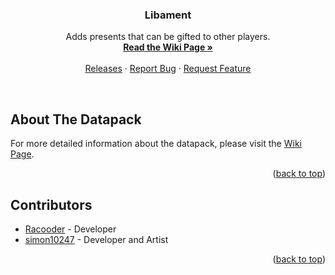 <a name="readme-top"></a>

<h3 align="center">Libament</h3>

<p align="center">
    Adds presents that can be gifted to other players.
    <br/>
    <a href="https://github.com/Racoonia-Datapacks/datapacks/wiki/Libament"><strong>Read the Wiki Page »</strong></a>
    <br/>
    <br/>
    <a href="https://github.com/Racoonia-Datapacks/datapacks/releases/tag/libament">Releases</a>
    ·
    <a href="https://github.com/Racoonia-Datapacks/datapacks/issues/new?assignees=&labels=bug,libament&projects=&template=bug_report.yaml&title=%5BBug%5D%3A+">Report Bug</a>
    ·
    <a href="https://github.com/Racoonia-Datapacks/datapacks/issues/new?assignees=&labels=enhancement,libament&projects=&template=feature_request.yaml&title=%5BFeature%5D%3A+">Request Feature</a>
</p>
</div>

<br/>

<!-- ABOUT THE DATAPACK -->
## About The Datapack

For more detailed information about the datapack, please visit the [Wiki Page](https://github.com/Racoonia-Datapacks/datapacks/wiki/Libament).

<p align="right">(<a href="#readme-top">back to top</a>)</p>

<!-- CONTRIBUTORS -->
## Contributors

* [Racooder](https://github.com/Racooder) - Developer
* [simon10247](https://github.com/simon10247) - Developer and Artist

<p align="right">(<a href="#readme-top">back to top</a>)</p>
